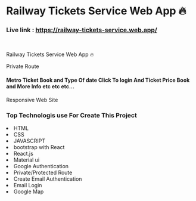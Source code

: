 # Railway Tickets Service Web App 🔥
### Live link : https://railway-tickets-service.web.app/
<br>

<p>Railway Tickets Service Web App 🔥</p>
<p>Private Route</p>
<h4>Metro Ticket Book and Type Of date Click To login And Ticket Price Book and More Info etc etc etc...</h4> 
<p>Responsive Web Site</p>

### Top Technologis use For Create This Project
<li>HTML</li>
<li>CSS</li>
<li>JAVASCRIPT</li>
<li>bootstrap with React </li>
<li>React.js</li>
<li>Material ui</li>
<li>Google Authentication</li>
<li>Private/Protected Route</li>
<li>Create Email Authentication</li>
<li>Email Login</li>
<li>Google Map</li>

